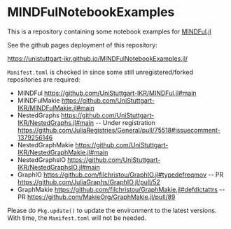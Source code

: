 # MINDFulNotebookExamples

This is a repository containing some notebook examples for [MINDFul.jl](https://github.com/UniStuttgart-IKR/MINDFul.jl)

See the github pages deployment of this repository:

https://unistuttgart-ikr.github.io/MINDFulNotebookExamples.jl/

`Manifest.toml` is checked in since some still unregistered/forked repositories are required:
- MINDFul https://github.com/UniStuttgart-IKR/MINDFul.jl#main
- MINDFulMakie https://github.com/UniStuttgart-IKR/MINDFulMakie.jl#main
- NestedGraphs https://github.com/UniStuttgart-IKR/NestedGraphs.jl#main
-- Under registration https://github.com/JuliaRegistries/General/pull/75518#issuecomment-1379256146
- NestedGraphMakie https://github.com/UniStuttgart-IKR/NestedGraphMakie.jl#main
- NestedGraphsIO https://github.com/UniStuttgart-IKR/NestedGraphsIO.jl#main
- GraphIO https://github.com/filchristou/GraphIO.jl#typedefreqmov
-- PR https://github.com/JuliaGraphs/GraphIO.jl/pull/52
- GraphMakie https://github.com/filchristou/GraphMakie.jl#defdictattrs
-- PR https://github.com/MakieOrg/GraphMakie.jl/pull/89

Please do `Pkg.update()` to update the environment to the latest versions.
With time, the `Manifest.toml` will not be needed.
